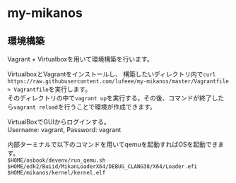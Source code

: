 # my-mikanos

## 環境構築
Vagrant + Virtualboxを用いて環境構築を行います。  
  
VirtualboxとVagrantをインストールし、
構築したいディレクトリ内で`curl https://raw.githubusercontent.com/lufeee/my-mikanos/master/Vagrantfile > Vagrantfile`を実行します。  
そのディレクトリの中で`vagrant up`を実行する。その後、コマンドが終了したら`vagrant reload`を行うことで環境が作成できます。  
  
VirtualBoxでGUIからログインする。  
Username: vagrant, Password: vagrant  

内部ターミナルで以下のコマンドを用いてqemuを起動すればOSを起動できます。  
`$HOME/osbook/devenv/run_qemu.sh $HOME/edk2/Buiid/MikanLoaderX64/DEBUG_CLANG38/X64/Loader.efi $HOME/mikanos/kernel/kernel.elf`    

